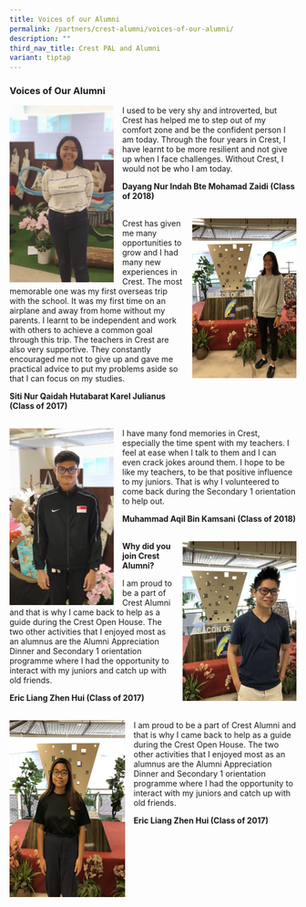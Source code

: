 ```yaml
---
title: Voices of our Alumni
permalink: /partners/crest-alumni/voices-of-our-alumni/
description: ""
third_nav_title: Crest PAL and Alumni
variant: tiptap
---
```

### Voices of Our Alumni

<img align="left" style="width:183px;height:310px;margin-right:15px;" src="/images/voa1.png"> I used to be very shy and introverted, but Crest has helped me to step out of my comfort zone and be the confident person I am today. Through the four years in Crest, I have learnt to be more resilient and not give up when I face challenges. Without Crest, I would not be who I am today.

  

**Dayang Nur Indah Bte Mohamad Zaidi (Class of 2018)**
<br><br>
<p>
<img align="right" style="width:183px;height:280px;margin-left:15px;" src="/images/voa2.png"> Crest has given me many opportunities to grow and I had many new experiences in Crest. The most memorable one was my first overseas trip with the school. It was my first time on an airplane and away from home without my parents. I learnt to be independent and work with others to achieve a common goal through this trip. The teachers in Crest are also very supportive. They constantly encouraged me not to give up and gave me practical advice to put my problems aside so that I can focus on my studies.

  
**Siti Nur Qaidah Hutabarat Karel Julianus  
(Class of 2017)**
<br><br>
	</p><p>
<img align="left" style="width:183px;height:310px;margin-right:15px;" src="/images/voa3.png"> I have many fond memories in Crest, especially the time spent with my teachers. I feel at ease when I talk to them and I can even crack jokes around them. I hope to be like my teachers, to be that positive influence to my juniors. That is why I volunteered to come back during the Secondary 1 orientation to help out.

  

**Muhammad Aqil Bin Kamsani (Class of 2018)**
<br><br>
		</p><p>
<img align="right" style="width:200px;height:280px;margin-left:15px;" src="/images/voa4.png"> 

**Why did you join Crest Alumni?** 

I am proud to be a part of Crest Alumni and that is why I came back to help as a guide during the Crest Open House. The two other activities that I enjoyed most as an alumnus are the Alumni Appreciation Dinner and Secondary 1 orientation programme where I had the opportunity to interact with my juniors and catch up with old friends.

**Eric Liang Zhen Hui (Class of 2017)**
<br><br>
		</p><p>
<img align="left" style="width:203px;height:310px;margin-right:15px;" src="/images/voa5.png"> I am proud to be a part of Crest Alumni and that is why I came back to help as a guide during the Crest Open House. The two other activities that I enjoyed most as an alumnus are the Alumni Appreciation Dinner and Secondary 1 orientation programme where I had the opportunity to interact with my juniors and catch up with old friends.

  

**Eric Liang Zhen Hui (Class of 2017)**</p>